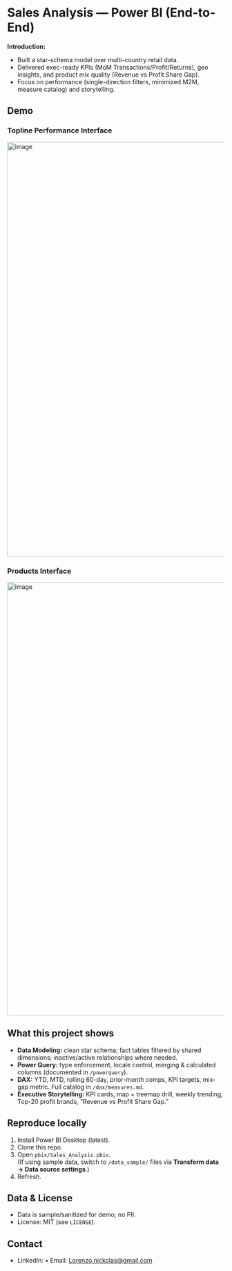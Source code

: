 # Sales Analysis — Power BI (End-to-End)

**Introduction:**
- Built a star-schema model over multi-country retail data.
- Delivered exec-ready KPIs (MoM Transactions/Profit/Returns), geo insights, and product mix quality (Revenue vs Profit Share Gap).
- Focus on performance (single-direction filters, minimized M2M, measure catalog) and storytelling.

## Demo
### Topline Performance Interface
<img width="1767" height="961" alt="image" src="https://github.com/user-attachments/assets/d96478b4-cbdf-45ff-9011-d586a27a8766" />

### Products Interface
<img width="1755" height="1004" alt="image" src="https://github.com/user-attachments/assets/1bb97413-33c9-430b-953f-b79edd715d44" />


## What this project shows
- **Data Modeling:** clean star schema; fact tables filtered by shared dimensions; inactive/active relationships where needed.
- **Power Query:** type enforcement, locale control, merging & calculated columns (documented in `/powerquery`).
- **DAX:** YTD, MTD, rolling 60-day, prior-month comps, KPI targets, mix-gap metric. Full catalog in `/dax/measures.md`.
- **Executive Storytelling:** KPI cards, map + treemap drill, weekly trending, Top-20 profit brands, “Revenue vs Profit Share Gap.”

## Reproduce locally
1. Install Power BI Desktop (latest).
2. Clone this repo.
3. Open `pbix/Sales_Analysis.pbix`.  
   (If using sample data, switch to `/data_sample/` files via **Transform data → Data source settings**.)
4. Refresh.

## Data & License
- Data is sample/sanitized for demo; no PII.  
- License: MIT (see `LICENSE`).

## Contact
- LinkedIn: <your profile> • Email: <Lorenzo.nickolas@gmail.com>
